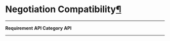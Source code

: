 Negotiation Compatibility[¶](#Negotiation-Compatibility)
========================================================

  ----------------------- ----------------------- -----------------------
  **Requirement**         **API Category**        **API**
                                                  
                                                  
                                                  
                                                  
  ----------------------- ----------------------- -----------------------


